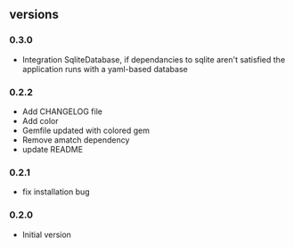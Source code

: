 ## versions 

### 0.3.0
 * Integration SqliteDatabase, if dependancies to sqlite aren't satisfied the application runs with a yaml-based database

### 0.2.2

 * Add CHANGELOG file
 * Add color
 * Gemfile updated with colored gem
 * Remove amatch dependency
 * update README

### 0.2.1
 * fix installation bug

### 0.2.0
 * Initial version
  
